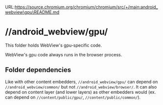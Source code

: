 URL:https://source.chromium.org/chromium/chromium/src/+/main:android_webview\gpu\README.md
# //android\_webview/gpu/

This folder holds WebView's gpu-specific code.

WebView's gpu code always runs in the browser process.

## Folder dependencies

Like with other content embedders, `//android_webview/gpu/` can depend on
`//android_webview/common/` but not `//android_webview/browser/`. It can also
depend on content layer (and lower layers) as other embedders would (ex. can
depend on `//content/public/gpu/`, `//content/public/common/`).
